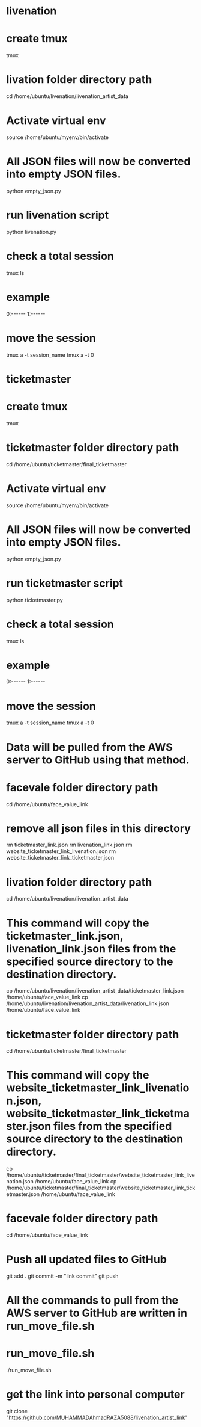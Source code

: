 # livenation
# create tmux
tmux
# livation folder directory path
cd /home/ubuntu/livenation/livenation_artist_data
# Activate virtual env
source /home/ubuntu/myenv/bin/activate 
# All JSON files will now be converted into empty JSON files.
python empty_json.py
# run livenation script
python livenation.py
# check a total session
tmux ls
# example 
0:------
1:------
# move the session
tmux a -t session_name
tmux a -t 0


# ticketmaster
# create tmux
tmux
# ticketmaster folder directory path
cd /home/ubuntu/ticketmaster/final_ticketmaster
# Activate virtual env
source /home/ubuntu/myenv/bin/activate 
# All JSON files will now be converted into empty JSON files.
python empty_json.py
# run ticketmaster script
python ticketmaster.py
# check a total session
tmux ls
# example 
0:------
1:------
# move the session
tmux a -t session_name
tmux a -t 0

# Data will be pulled from the AWS server to GitHub using that method.
# facevale folder directory path
cd /home/ubuntu/face_value_link
# remove all json files in this directory
rm ticketmaster_link.json
rm livenation_link.json
rm website_ticketmaster_link_livenation.json
rm website_ticketmaster_link_ticketmaster.json
# livation folder directory path
cd /home/ubuntu/livenation/livenation_artist_data
# This command will copy the ticketmaster_link.json, livenation_link.json  files from the specified source directory to the destination directory.
cp /home/ubuntu/livenation/livenation_artist_data/ticketmaster_link.json /home/ubuntu/face_value_link
cp /home/ubuntu/livenation/livenation_artist_data/livenation_link.json /home/ubuntu/face_value_link
# ticketmaster folder directory path
cd /home/ubuntu/ticketmaster/final_ticketmaster
# This command will copy the website_ticketmaster_link_livenation.json, website_ticketmaster_link_ticketmaster.json files from the specified source directory to the destination directory.
cp /home/ubuntu/ticketmaster/final_ticketmaster/website_ticketmaster_link_livenation.json /home/ubuntu/face_value_link
cp /home/ubuntu/ticketmaster/final_ticketmaster/website_ticketmaster_link_ticketmaster.json /home/ubuntu/face_value_link
# facevale folder directory path
cd /home/ubuntu/face_value_link
# Push all updated files to GitHub
git add .
git commit -m "link commit"
git push


# All the commands to pull from the AWS server to GitHub are written in run_move_file.sh
# run_move_file.sh
./run_move_file.sh

# get the link into personal computer
git clone "https://github.com/MUHAMMADAhmadRAZA5088/livenation_artist_link"

